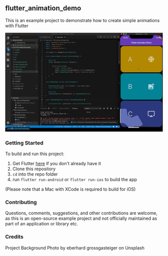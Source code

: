 ## flutter_animation_demo

This is an example project to demonstrate how to create simple animations with Flutter

![](preview.gif)

### Getting Started
To build and run this project:

1. Get Flutter [here](https://flutter.dev) if you don't already have it
2. Clone this repository
3. `cd` into the repo folder
4. run `flutter run-android` or `flutter run-ios` to build the app

(Please note that a Mac with XCode is required to build for iOS)

### Contributing
Questions, comments, suggestions, and other contributions are welcome, as this is an open-source example project and not officially maintained as part of an application or library etc. 

### Credits
Project Background Photo by eberhard grossgasteiger on Unsplash
